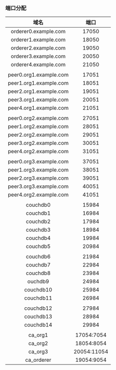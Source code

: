### 端口分配

|          域名          |    端口     |
| :--------------------: | :---------: |
|  orderer0.example.com  |    17050    |
|  orderer1.example.com  |    18050    |
|  orderer2.example.com  |    19050    |
|  orderer3.example.com  |    20050    |
|  orderer4.example.com  |    21050    |
|                        |             |
| peer0.org1.example.com |    17051    |
| peer1.org1.example.com |    18051    |
| peer2.org1.example.com |    19051    |
| peer3.org1.example.com |    20051    |
| peer4.org1.example.com |    21051    |
|                        |             |
| peer0.org2.example.com |    27051    |
| peer1.org2.example.com |    28051    |
| peer2.org2.example.com |    29051    |
| peer3.org2.example.com |    30051    |
| peer4.org2.example.com |    31051    |
|                        |             |
| peer0.org3.example.com |    37051    |
| peer1.org3.example.com |    38051    |
| peer2.org3.example.com |    39051    |
| peer3.org3.example.com |    40051    |
| peer4.org2.example.com |    41051    |
|                        |             |
|        couchdb0        |    15984    |
|        couchdb1        |    16984    |
|        couchdb2        |    17984    |
|        couchdb3        |    18984    |
|        couchdb4        |    19984    |
|        couchdb5        |    20984    |
|                        |             |
|        couchdb6        |    21984    |
|        couchdb7        |    22984    |
|        couchdb8        |    23984    |
|        ouchdb9         |    24984    |
|       couchdb10        |    25984    |
|       couchdb11        |    26984    |
|                        |             |
|       couchdb12        |    27984    |
|       couchdb13        |    28984    |
|       couchdb14        |    29984    |
|                        |             |
|        ca_org1         | 17054:7054  |
|        ca_org2         | 18054:8054  |
|        ca_org3         | 20054:11054 |
|       ca_orderer       | 19054:9054  |